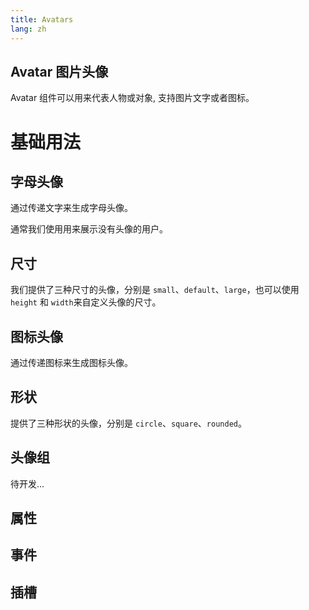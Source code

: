 ```yaml
---
title: Avatars
lang: zh
---
```


<script setup lang="ts">
  import props from "../../../example/avatar/description/zh-props.ts";
  import events from "../../../example/avatar/description/zh-events.ts";
  import slots from "../../../example/avatar/description/zh-slots.ts";
</script>

## Avatar 图片头像

Avatar 组件可以用来代表人物或对象, 支持图片文字或者图标。

# 基础用法

<demo src="../../../example/avatar/base.vue"></demo>

## 字母头像

通过传递文字来生成字母头像。
<demo src="../../../example/avatar/letter.vue"></demo>

通常我们使用用来展示没有头像的用户。
<demo src="../../../example/avatar/no-avatar.vue"></demo>

## 尺寸

我们提供了三种尺寸的头像，分别是 `small`、`default`、`large`，也可以使用 ```height``` 和 ```width```来自定义头像的尺寸。
<demo src="../../../example/avatar/size.vue"></demo>

## 图标头像

通过传递图标来生成图标头像。
<demo src="../../../example/avatar/icon.vue"></demo>

## 形状

提供了三种形状的头像，分别是 `circle`、`square`、`rounded`。
<demo src="../../../example/avatar/shape.vue"></demo>

## 头像组

待开发...

## 属性
<table-block type="propsZh" :data="props"></table-block>


## 事件
<table-block type="eventsZh" :data="events"></table-block>


## 插槽
<table-block type="slotsZh" :data="slots"></table-block>
